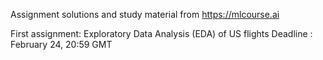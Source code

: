 Assignment solutions and study material from https://mlcourse.ai

First assignment: Exploratory Data Analysis (EDA) of US flights
Deadline : February 24, 20:59 GMT
